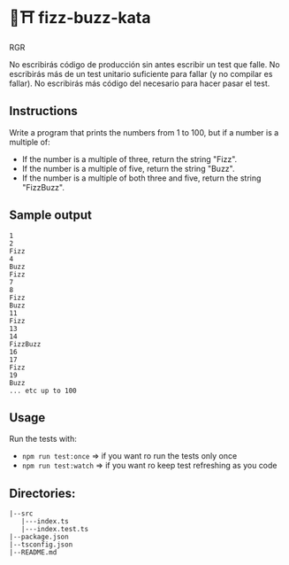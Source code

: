 # 🥋⛩️ fizz-buzz-kata

RGR

No escribirás código de producción sin antes escribir un test que falle.
No escribirás más de un test unitario suficiente para fallar (y no compilar es fallar).
No escribirás más código del necesario para hacer pasar el test.

## Instructions

Write a program that prints the numbers from 1 to 100, but if a number is a multiple of:

- If the number is a multiple of three, return the string "Fizz".
- If the number is a multiple of five, return the string "Buzz".
- If the number is a multiple of both three and five, return the string "FizzBuzz".

## Sample output

```
1
2
Fizz
4
Buzz
Fizz
7
8
Fizz
Buzz
11
Fizz
13
14
FizzBuzz
16
17
Fizz
19
Buzz
... etc up to 100
```

## Usage

Run the tests with:

- `npm run test:once` => if you want ro run the tests only once
- `npm run test:watch` => if you want ro keep test refreshing as you code

## Directories:

```
|--src
   |---index.ts
   |---index.test.ts
|--package.json
|--tsconfig.json
|--README.md
```
